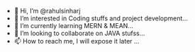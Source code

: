 - 👋 Hi, I’m @rahulsinharj
- 👀 I’m interested in Coding stuffs and project development...
- 🌱 I’m currently learning MERN & MEAN...
- 💞️ I’m looking to collaborate on JAVA stufss...
- 📫 How to reach me, I will expose it later ...

<!---
rahulsinharj/rahulsinharj is a ✨ special ✨ repository because its `README.md` (this file) appears on your GitHub profile.
You can click the Preview link to take a look at your changes.
--->
